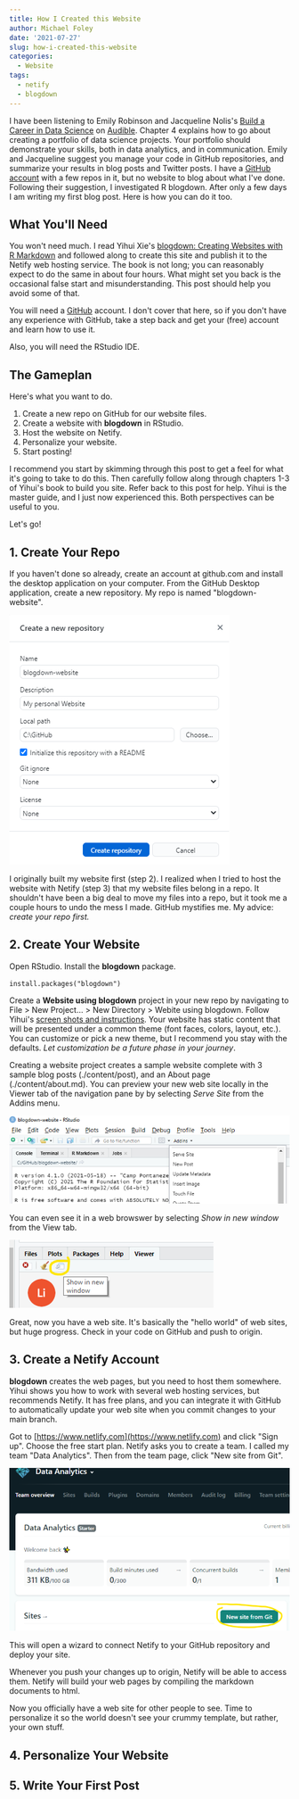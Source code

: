 ```yaml
---
title: How I Created this Website
author: Michael Foley
date: '2021-07-27'
slug: how-i-created-this-website
categories:
  - Website
tags:
  - netify
  - blogdown
---
```


I have been listening to Emily Robinson and Jacqueline Nolis's <u>Build a Career in Data Science</u> on [Audible](https://www.audible.com/pd/Build-a-Career-in-Data-Science-Audiobook/B08NXJ6S38?action_code=ASSGB149080119000H&share_location=pdp). Chapter 4 explains how to go about creating a portfolio of data science projects. Your portfolio should demonstrate your skills, both in data analytics, and in communication. Emily and Jacqueline suggest you manage your code in GitHub repositories, and summarize your results in blog posts and Twitter posts. I have a [GitHub account](https://github.com/mpfoley73) with a few repos in it, but no website to blog about what I've done. Following their suggestion, I investigated R blogdown. After only a few days I am writing my first blog post. Here is how you can do it too.

## What You'll Need

You won't need much. I read Yihui Xie's [blogdown: Creating Websites with R Markdown](https://bookdown.org/yihui/blogdown/) and followed along to create this site and publish it to the Netify web hosting service. The book is not long; you can reasonably expect to do the same in about four hours. What might set you back is the occasional false start and misunderstanding. This post should help you avoid some of that.

You will need a [GitHub](https://github.com/) account. I don't cover that here, so if you don't have any experience with GitHub, take a step back and get your (free) account and learn how to use it.

Also, you will need the RStudio IDE.

## The Gameplan

Here's what you want to do. 

1. Create a new repo on GitHub for our website files.
2. Create a website with **blogdown** in RStudio.
3. Host the website on Netify.
4. Personalize your website.
5. Start posting!

I recommend you start by skimming through this post to get a feel for what it's going to take to do this. Then carefully follow along through chapters 1-3 of Yihui's book to build you site. Refer back to this post for help. Yihui is the master guide, and I just now experienced this. Both perspectives can be useful to you.

Let's go!

## 1. Create Your Repo

If you haven't done so already, create an account at github.com and install the desktop application on your computer. From the GitHub Desktop application, create a new repository. My repo is named "blogdown-website".

![GitHub Desktop dialog box for Creating a new respository](./create-repo-dialog.png "How I created my web site GitHub repo.")

I originally built my website first (step 2). I realized when I tried to host the website with Netify (step 3) that my website files belong in a repo. It shouldn't have been a big deal to move my files into a repo, but it took me a couple hours to undo the mess I made. GitHub mystifies me. My advice: *create your repo first.*

## 2. Create Your Website

Open RStudio. Install the **blogdown** package.

```
install.packages("blogdown")
```

Create a **Website using blogdown** project in your new repo by navigating to File > New Project... > New Directory > Webite using blogdown. Follow Yihui's [screen shots and instructions](https://bookdown.org/yihui/blogdown/a-quick-example.html). Your website has static content that will be presented under a common theme (font faces, colors, layout, etc.). You can customize or pick a new theme, but I recommend you stay with the defaults. *Let customization be a future phase in your journey*.

Creating a website project creates a sample website complete with 3 sample blog posts (./content/post), and an About page (./content/about.md). You can preview your new web site locally in the Viewer tab of the navigation pane by by selecting *Serve Site* from the Addins menu.

![Addins Menu](./addins-menu.png "Serve Site in the Addins menu")

You can even see it in a web browswer by selecting *Show in new window* from the View tab.

![Show in new window](./view-in-browser.png "Show Site in web browser")

Great, now you have a web site. It's basically the "hello world" of web sites, but huge progress. Check in your code on GitHub and push to origin.

## 3. Create a Netify Account

**blogdown** creates the web pages, but you need to host them somewhere. Yihui shows you how to work with several web hosting services, but recommends Netify. It has free plans, and you can integrate it with GitHub to automatically update your web site when you commit changes to your main branch.

Got to [https://www.netlify.com](https://www.netlify.com) and click "Sign up". Choose the free start plan. Netify asks you to create a team. I called my team "Data Analytics". Then from the team page, click "New site from Git".

![Create a Netify site by clicking New site from Git](images/new-site-from-git.png)

This will open a wizard to connect Netify to your GitHub repository and deploy your site. 

Whenever you push your changes up to origin, Netify will be able to access them. Netify will build your web pages by compiling the markdown documents to html.

Now you officially have a web site for other people to see. Time to personalize it so the world doesn't see your crummy template, but rather, your own stuff.

## 4. Personalize Your Website



## 5. Write Your First Post
